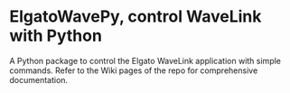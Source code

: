 # ElgatoWavePy, control WaveLink with Python

A Python package to control the Elgato WaveLink application with simple commands. 
Refer to the Wiki pages of the repo for comprehensive documentation.


